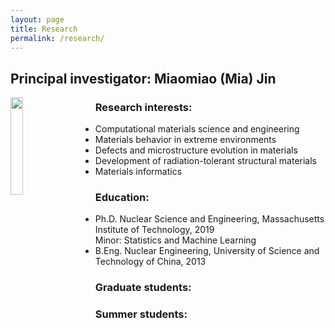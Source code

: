 ```yaml
---
layout: page
title: Research
permalink: /research/
---
```



<style>

/* set common properties for multiple CSS classes all at once */
.centerAlign, .leftAlign, .rightAlign {
    width:60%;
}

/* Now set the specific properties for each class individually */

/* Create a CSS class to style images to center-align */
.centerAlign
{
    display:block;
    float:none;
    /* Set both the left and right margins to `auto` to cause the image to be centered. */
    margin-left:auto;
    margin-right:auto;
}

/* Create a CSS class to style images to left-align, or "float left" */
.leftAlign
{
    display:inline-block;
    float:left;
    /* provide a 15 pixel gap between the image and the text to its right */
    margin-right:35px;
}

/* Create a CSS class to style images to right-align, or "float right" */
.rightAlign
{
    display:inline-block;
    float:right;
    /* provide a 15 pixel gap between the image and the text to its left */
    margin-left:25px;
}

/* custom CSS class to set a predefined "small" size for an image */
.small
{
    width:20%;
    /* set any other properties, as desired, inside this class too */
}

</style>


## Principal investigator: Miaomiao (Mia) Jin


<!---
![Image of Mia Jin](/images/people/Mia-Jin.jpg)
-->

<!---
<img src="../images/people/Mia-Jin.jpg" class="img-responsive" alt="" height="300"> 

<img align="left" width="33%" src="../images/people/test.jpg">
-->
<img src="../images/people/Mia-Jin.jpg" class="leftAlign small">

 
### Research interests:
* Computational materials science and engineering  
* Materials behavior in extreme environments  
* Defects and microstructure evolution in materials  
* Development of radiation-tolerant structural materials  
* Materials informatics


### Education:  
* Ph.D. Nuclear Science and Engineering, Massachusetts Institute of Technology, 2019  
  Minor: Statistics and Machine Learning
* B.Eng. Nuclear Engineering, University of Science and Technology of China, 2013


### Graduate students:

### Summer students:
